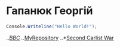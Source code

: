 # Гапанюк Георгій
```c#
Console.Writeline("Hello World!");
```

..*[BBC](http://www.bbc.com/)
..*[MyRepository](https://github.com/Gapanyuk/asu_git_5105 "Мой репозиторий")
..*[Second Carlist War](https://en.wikipedia.org/wiki/Second_Carlist_War "Second Carlist War")